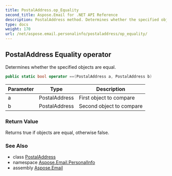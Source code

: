 ```yaml
---
title: PostalAddress.op_Equality
second_title: Aspose.Email for .NET API Reference
description: PostalAddress method. Determines whether the specified objects are equal
type: docs
weight: 170
url: /net/aspose.email.personalinfo/postaladdress/op_equality/
---
```

## PostalAddress Equality operator

Determines whether the specified objects are equal.

```csharp
public static bool operator ==(PostalAddress a, PostalAddress b)
```

| Parameter | Type | Description |
| --- | --- | --- |
| a | PostalAddress | First object to compare |
| b | PostalAddress | Second object to compare |

### Return Value

Returns true if objects are equal, otherwise false.

### See Also

* class [PostalAddress](../)
* namespace [Aspose.Email.PersonalInfo](../../postaladdress/)
* assembly [Aspose.Email](../../../)


